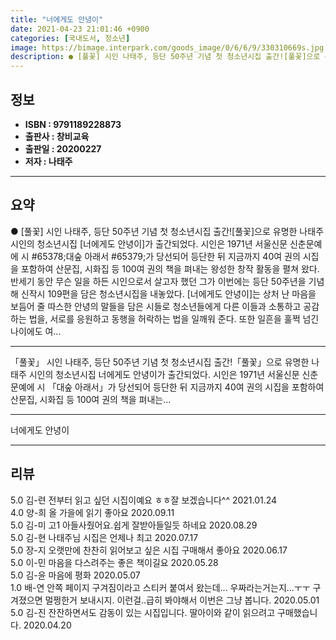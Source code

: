 ```yaml
---
title: "너에게도 안녕이"
date: 2021-04-23 21:01:46 +0900
categories: [국내도서, 청소년]
image: https://bimage.interpark.com/goods_image/0/6/6/9/330310669s.jpg
description: ● [풀꽃] 시인 나태주, 등단 50주년 기념 첫 청소년시집 출간![풀꽃]으로 유명한 나태주 시인의 청소년시집 [너에게도 안녕이]가 출간되었다. 시인은 1971년 서울신문 신춘문예에 시  #65378;대숲 아래서 #65379;가 당선되어 등단한 뒤 지금까지 40여 권의 시집을 포함하여
---
```


## **정보**

- **ISBN : 9791189228873**
- **출판사 : 창비교육**
- **출판일 : 20200227**
- **저자 : 나태주**

------



## **요약**

●  [풀꽃] 시인 나태주, 등단 50주년 기념 첫 청소년시집 출간![풀꽃]으로 유명한 나태주 시인의 청소년시집 [너에게도 안녕이]가 출간되었다. 시인은 1971년 서울신문 신춘문예에 시  #65378;대숲 아래서 #65379;가 당선되어 등단한 뒤 지금까지 40여 권의 시집을 포함하여 산문집, 시화집 등 100여 권의 책을 펴내는 왕성한 창작 활동을 펼쳐 왔다. 반세기 동안 무슨 일을 하든 시인으로서 살고자 했던 그가 이번에는 등단 50주년을 기념해 신작시 109편을 담은 청소년시집을 내놓았다. [너에게도 안녕이]는 상처 난 마음을 보듬어 줄 따스한 안녕의 말들을 담은 시들로 청소년들에게 다른 이들과 소통하고 공감하는 법을, 서로를 응원하고 동행을 허락하는 법을 일깨워 준다. 또한 일흔을 훌쩍 넘긴 나이에도 여...

------

「풀꽃」 시인 나태주, 등단 50주년 기념 첫 청소년시집 출간!「풀꽃」으로 유명한 나태주 시인의 청소년시집 너에게도 안녕이가 출간되었다. 시인은 1971년 서울신문 신춘문예에 시 「대숲 아래서」가 당선되어 등단한 뒤 지금까지 40여 권의 시집을 포함하여 산문집, 시화집 등 100여 권의 책을 펴내는... 

------


너에게도 안녕이 

------


## **리뷰** 

5.0 김-련 전부터 읽고 싶던 시집이예요 ㅎㅎ잘 보겠습니다^^ 2021.01.24 <br/>4.0 양-희 올 가을에 읽기 좋아요 2020.09.11 <br/>5.0 김-미 고1  아들사줬어요.쉽게 잘받아들일듯 하네요 2020.08.29 <br/>5.0 김-현 나태주님 시집은 언제나 최고 2020.07.17 <br/>5.0 장-지 오랫만에 찬찬히 읽어보고 싶은 시집 구매해서 좋아요 2020.06.17 <br/>5.0 이-민 마음을 다스려주는 좋은 책이길요 2020.05.28 <br/>5.0 김-윤 마음에 평화 2020.05.07 <br/>1.0 배-연 안쪽 페이지 구겨짐이라고 스티커 붙여서
왔는데...
우짜라는거는지...ㅜㅜ
구겨졌으면 멀쩡한거 보내시지.
이런걸..급히 봐야해서 이번은 그냥 봅니다.
 2020.05.01 <br/>5.0 김-진 잔잔하면서도 감동이 있는 시집입니다. 딸아이와 같이 읽으려고 구매했습니다. 2020.04.20 <br/>